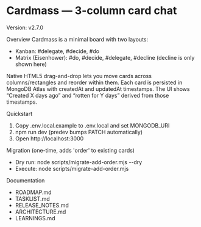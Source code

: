 # Cardmass — 3-column card chat

Version: v2.7.0

Overview
Cardmass is a minimal board with two layouts:
- Kanban: #delegate, #decide, #do
- Matrix (Eisenhower): #do, #decide, #delegate, #decline (decline is only shown here)

Native HTML5 drag-and-drop lets you move cards across columns/rectangles and reorder within them. Each card is persisted in MongoDB Atlas with createdAt and updatedAt timestamps. The UI shows “Created X days ago” and “rotten for Y days” derived from those timestamps.

Quickstart
1) Copy .env.local.example to .env.local and set MONGODB_URI
2) npm run dev (predev bumps PATCH automatically)
3) Open http://localhost:3000

Migration (one-time, adds 'order' to existing cards)
- Dry run: node scripts/migrate-add-order.mjs --dry
- Execute: node scripts/migrate-add-order.mjs

Documentation
- ROADMAP.md
- TASKLIST.md
- RELEASE_NOTES.md
- ARCHITECTURE.md
- LEARNINGS.md
